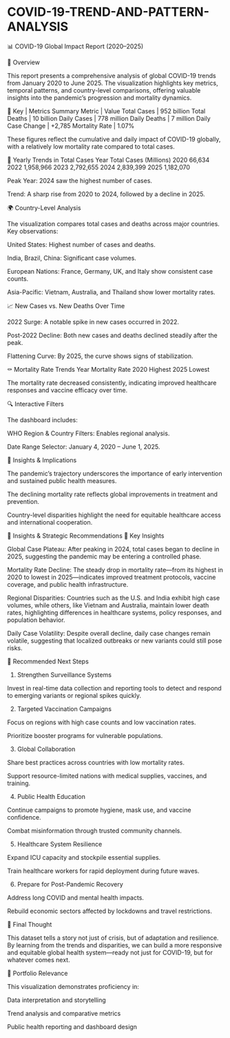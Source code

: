 # COVID-19-TREND-AND-PATTERN-ANALYSIS

📊 COVID-19 Global Impact Report (2020–2025)


🧩  Overview

This report presents a comprehensive analysis of global COVID-19 trends from January 2020 to June 2025. The visualization highlights key metrics, temporal patterns, and country-level comparisons, offering valuable insights into the pandemic’s progression and mortality dynamics.



📌 Key | Metrics Summary
Metric |	Value
Total Cases	| 952 billion
Total Deaths |	10 billion
Daily Cases | 778 million
Daily Deaths |	7 million
Daily Case Change |	+2,785
Mortality Rate | 1.07%



These figures reflect the cumulative and daily impact of COVID-19 globally, with a relatively low mortality rate compared to total cases.



📅 Yearly Trends in Total Cases
Year	Total Cases (Millions)
2020	66,634
2022	1,958,966
2023	2,792,655
2024	2,839,399
2025	1,182,070



Peak Year: 2024 saw the highest number of cases.

Trend: A sharp rise from 2020 to 2024, followed by a decline in 2025.



🌍 Country-Level Analysis

The visualization compares total cases and deaths across major countries. Key observations:

United States: Highest number of cases and deaths.

India, Brazil, China: Significant case volumes.

European Nations: France, Germany, UK, and Italy show consistent case counts.

Asia-Pacific: Vietnam, Australia, and Thailand show lower mortality rates.



📈 New Cases vs. New Deaths Over Time

2022 Surge: A notable spike in new cases occurred in 2022.

Post-2022 Decline: Both new cases and deaths declined steadily after the peak.

Flattening Curve: By 2025, the curve shows signs of stabilization.



⚰️ Mortality Rate Trends
Year	Mortality Rate
2020	Highest
2025	Lowest



The mortality rate decreased consistently, indicating improved healthcare responses and vaccine efficacy over time.



🔍 Interactive Filters

The dashboard includes:

WHO Region & Country Filters: Enables regional analysis.

Date Range Selector: January 4, 2020 – June 1, 2025.



🧠 Insights & Implications

The pandemic’s trajectory underscores the importance of early intervention and sustained public health measures.

The declining mortality rate reflects global improvements in treatment and prevention.

Country-level disparities highlight the need for equitable healthcare access and international cooperation.



🔮 Insights & Strategic Recommendations
🧠 Key Insights

Global Case Plateau: After peaking in 2024, total cases began to decline in 2025, suggesting the pandemic may be entering a controlled phase.

Mortality Rate Decline: The steady drop in mortality rate—from its highest in 2020 to lowest in 2025—indicates improved treatment protocols, vaccine coverage, and public health infrastructure.

Regional Disparities: Countries such as the U.S. and India exhibit high case volumes, while others, like Vietnam and Australia, maintain lower death rates, highlighting differences in healthcare systems, policy responses, and population behavior.

Daily Case Volatility: Despite overall decline, daily case changes remain volatile, suggesting that localized outbreaks or new variants could still pose risks.



🚀 Recommended Next Steps
1. Strengthen Surveillance Systems

Invest in real-time data collection and reporting tools to detect and respond to emerging variants or regional spikes quickly.

2. Targeted Vaccination Campaigns

Focus on regions with high case counts and low vaccination rates.

Prioritize booster programs for vulnerable populations.

3. Global Collaboration

Share best practices across countries with low mortality rates.

Support resource-limited nations with medical supplies, vaccines, and training.

4. Public Health Education

Continue campaigns to promote hygiene, mask use, and vaccine confidence.

Combat misinformation through trusted community channels.

5. Healthcare System Resilience

Expand ICU capacity and stockpile essential supplies.

Train healthcare workers for rapid deployment during future waves.

6. Prepare for Post-Pandemic Recovery

Address long COVID and mental health impacts.

Rebuild economic sectors affected by lockdowns and travel restrictions.



🧭 Final Thought

This dataset tells a story not just of crisis, but of adaptation and resilience. By learning from the trends and disparities, we can build a more responsive and equitable global health system—ready not just for COVID-19, but for whatever comes next.



📁 Portfolio Relevance

This visualization demonstrates proficiency in:

Data interpretation and storytelling

Trend analysis and comparative metrics

Public health reporting and dashboard design



